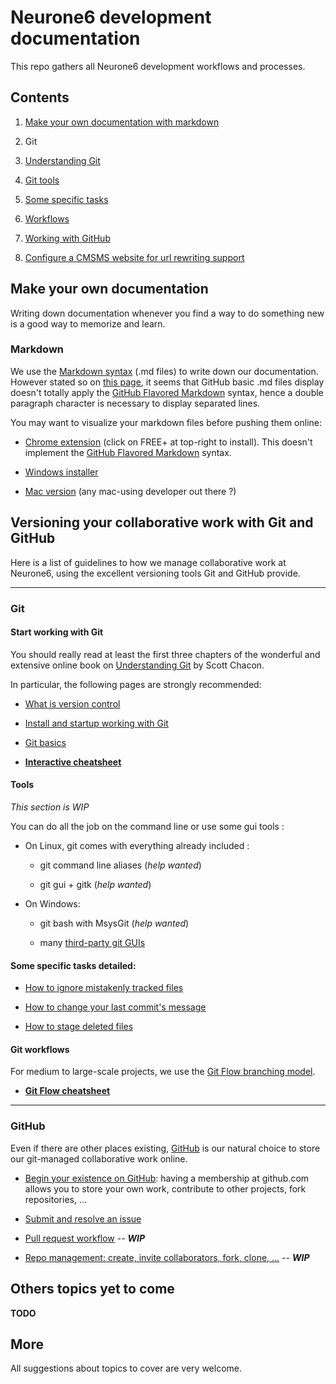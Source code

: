 # Neurone6 development documentation

This repo gathers all Neurone6 development workflows and processes.

## Contents

1. [Make your own documentation with markdown](#a_markdown)
1. Git
  1. [Understanding Git](#a_git_start)
  1. [Git tools](#a_git_tools)
  1. [Some specific tasks](#a_git_tasks)
  1. [Workflows](#a_git_workflows)
1. [Working with GitHub](#a_github)

1. [Configure a CMSMS website for url rewriting support](cmsms-config.md)


## Make your own documentation

Writing down documentation whenever you find a way to do something new is a good way to memorize and learn.

<a name="a_markdown"></a>
### Markdown

We use the [Markdown syntax](http://daringfireball.net/projects/markdown/syntax) (.md files) to write down our documentation.
However stated so on [this page](https://help.github.com/articles/github-flavored-markdown), it seems that GitHub basic .md files display doesn't totally apply the [GitHub Flavored Markdown](http://github.github.com/github-flavored-markdown/) syntax, hence a double paragraph character is necessary to display separated lines.

You may want to visualize your markdown files before pushing them online:

- [Chrome extension](https://chrome.google.com/webstore/detail/markdown-preview/jmchmkecamhbiokiopfpnfgbidieafmd?hl=en) (click on FREE+ at top-right to install). This doesn't implement the [GitHub Flavored Markdown](http://github.github.com/github-flavored-markdown/) syntax.

- [Windows installer](https://bitbucket.org/wcoenen/downmarker/downloads)

- [Mac version]() (any mac-using developer out there ?)

## Versioning your collaborative work with Git and GitHub

Here is a list of guidelines to how we manage collaborative work at Neurone6, using the excellent versioning tools Git and GitHub provide.

----
### Git

<a name="a_git_start"></a>
#### Start working with Git

You should really read at least the first three chapters of the wonderful and extensive online book on [Understanding Git](http://git-scm.com/documentation) by Scott Chacon.

In particular, the following pages are strongly recommended:

- [What is version control](http://git-scm.com/book/en/Getting-Started-About-Version-Control)

- [Install and startup working with Git](http://git-scm.com/book/en/Getting-Started-Installing-Git)

- [Git basics](http://git-scm.com/book/en/Getting-Started-Git-Basics)

- **[Interactive cheatsheet](http://ndpsoftware.com/git-cheatsheet.html)**

<a name="a_git_start"></a>
#### Tools

*This section is WIP*

You can do all the job on the command line or use some gui tools :

- On Linux, git comes with everything already included :

  - git command line aliases (*help wanted*)

  - git gui + gitk (*help wanted*)

- On Windows:

  - git bash with MsysGit (*help wanted*)

  - many [third-party git GUIs](http://git-scm.com/downloads/guis)

<a name="a_git_tasks"></a>
#### Some specific tasks detailed:

- [How to ignore mistakenly tracked files](versioning/git_ignore_mistakenly_tracked_files.md)

- [How to change your last commit's message](versioning/git_change_your_last_commit_message.md)

- [How to stage deleted files](versioning/git_stage_deleted_files.md)

<a name="a_git_workflows"></a>
#### Git workflows

For medium to large-scale projects, we use the [Git Flow branching model](http://pygmeeweb.com/2013/09/02/git-the-gitflow-way.html).

- **[Git Flow cheatsheet](http://danielkummer.github.io/git-flow-cheatsheet/)**

-----
<a name="a_github"></a>
### GitHub

Even if there are other places existing, [GitHub](https://github.com/) is our natural choice to store our git-managed collaborative work online.

- [Begin your existence on GitHub](https://github.com/signup/free): having a membership at github.com allows you to store your own work, contribute to other projects, fork repositories, ...

- [Submit and resolve an issue](versioning/github_submit_and_resolve_an_issue.md)

- [Pull request workflow](versioning/github_pull_request_worflow.md) -- ***WIP***

- [Repo management: create, invite collaborators, fork, clone, ...](versioning/github_repository_management.md) -- ***WIP***

## Others topics yet to come

**TODO**

## More

All suggestions about topics to cover are very welcome.
